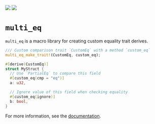 [![](https://img.shields.io/crates/v/multi-eq)](https://crates.io/crates/multi-eq)
[![](https://docs.rs/multi-eq/badge.svg)](https://docs.rs/multi-eq)

# `multi_eq`
`multi_eq` is a macro library for creating custom equality trait derives.

```rust
/// Custom comparison trait `CustomEq` with a method `custom_eq`
multi_eq_make_trait!(CustomEq, custom_eq);

#[derive(CustomEq)]
struct MyStruct {
  // Use `PartialEq` to compare this field
  #[custom_eq(cmp = "eq")]
  a: u32,

  // Ignore value of this field when checking equality
  #[custom_eq(ignore)]
  b: bool,
}
```

For more information, see the [documentation](https://docs.rs/multi-eq/).
